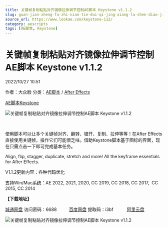 ```yaml
---
title: 关键帧复制粘贴对齐镜像拉伸调节控制AE脚本 Keystone v1.1.2
slug: guan-jian-zheng-fu-zhi-nian-tie-dui-qi-jing-xiang-la-shen-diao-jie-kong-zhi-aejiao-ben-keystone-v1-1-2
source_url: https://www.lookae.com/keystone-112/
category: aescripts
tags: [AE脚本, Keystone]
---
```

# 关键帧复制粘贴对齐镜像拉伸调节控制AE脚本 Keystone v1.1.2

2022/10/27 10:51

作者：大众脸
分类：[AE脚本](https://www.lookae.com/after-effects/aescripts/) / [After Effects](https://www.lookae.com/after-effects/)

[AE脚本](https://www.lookae.com/tag/ae%e8%84%9a%e6%9c%ac/)[Keystone](https://www.lookae.com/tag/keystone/)

![关键帧复制粘贴对齐镜像拉伸调节控制AE脚本 Keystone v1.1.2](https://www.lookae.com/wp-content/uploads/2022/05/Keystone.jpg "关键帧复制粘贴对齐镜像拉伸调节控制AE脚本 Keystone v1.1.2-LookAE.com")

[﻿﻿﻿](https://cloud.video.taobao.com//play/u/705956171/p/1/e/6/t/1/359934549378.mp4)

使用脚本可以让多个关键帧对齐、翻转、错开、复制、拉伸等等！在After Effects直接使用关键帧，操作它们可能很乏味。借助Keystone脚本基于图标的界面，现在只需点击一下即可完成基本任务。

Align, flip, stagger, duplicate, stretch and more! All the keyframe essentials for After Effects.

V1.1.2更新内容：各种代码优化

支持Win/Mac系统：AE 2022, 2021, 2020, CC 2019, CC 2018, CC 2017,  CC 2015, CC 2014

**【下载地址】**

[城通网盘](https://url70.ctfile.com/f/2827370-702000766-4be697?p=4431) 访问密码：6688          [百度网盘](https://pan.baidu.com/s/1Z6HKtB4FCgjjarV9NXRciw?pwd=i3bf) 提取码：i3bf           [阿里云盘](https://www.aliyundrive.com/s/B8zNLenGctd)

![关键帧复制粘贴对齐镜像拉伸调节控制AE脚本 Keystone v1.1.2](https://img.alicdn.com/imgextra/i3/705956171/O1CN01v1jDk81vSMsUFxxei_!!705956171.jpg "关键帧复制粘贴对齐镜像拉伸调节控制AE脚本 Keystone v1.1.2-LookAE.com")
